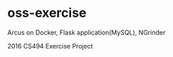 # oss-exercise
Arcus on Docker, Flask application(MySQL), NGrinder

2016 CS494 <Introduction to Open Source Software>
Exercise Project

